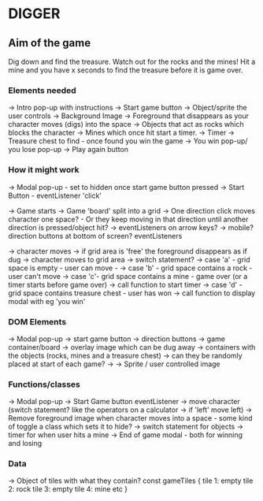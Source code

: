 # DIGGER

## Aim of the game

Dig down and find the treasure. Watch out for the rocks and the mines! Hit a mine and you have x seconds to find the treasure before it is game over.

### Elements needed

-> Intro pop-up with instructions
-> Start game button
-> Object/sprite the user controls
-> Background Image
-> Foreground that disappears as your character moves (digs) into the space
-> Objects that act as rocks which blocks the character
-> Mines which once hit start a timer.
-> Timer
-> Treasure chest to find - once found you win the game
-> You win pop-up/ you lose pop-up
-> Play again button


### How it might work

-> Modal pop-up - set to hidden once start game button pressed
-> Start Button - eventListener 'click'

-> Game starts
-> Game 'board' split into a grid
-> One direction click moves character one space? - Or they keep moving in that direction until another direction is pressed/object hit?
-> eventListeners on arrow keys?
-> mobile? direction buttons at bottom of screen? eventListeners

-> character moves -> if grid area is 'free' the foreground disappears as if dug -> character moves to grid area
  -> switch statement?
  -> case 'a' - grid space is empty - user can move - 
  -> case 'b' - grid space contains a rock - user can't move
  -> case 'c'- grid space contains a mine - game over (or a timer starts before game over)
    -> call function to start timer
  -> case 'd' - grid space contains treasure chest - user has won
    -> call function to display modal with eg 'you win'




### DOM Elements

-> Modal pop-up
-> start game button
-> direction buttons
-> game container/board
-> overlay image which can be dug away
-> containers with the objects (rocks, mines and a treasure chest)
  -> can they be randomly placed at start of each game?
  ->
-> Sprite / user controlled image

### Functions/classes

-> Modal pop-up
-> Start Game button eventListener
-> move character (switch statement? like the operators on a    calculator -> if 'left' move left)
-> Remove foreground image when character moves into a space - some kind of toggle a class which sets it to hide?
-> switch statement for objects
-> timer for when user hits a mine
-> End of game modal - both for winning and losing

### Data

-> Object of tiles with what they contain?
const gameTiles {
  tile 1: empty
  tile 2: rock
  tile 3: empty
  tile 4: mine
  etc
}
